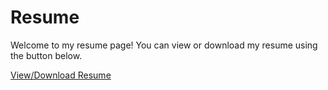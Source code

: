 <div class="container">
        <h1>Resume</h1>
        <p>Welcome to my resume page! You can view or download my resume using the button below.</p>
        <a class="resume-link" href="Jayesh_Ganatra_Resume.pdf" target="_blank">View/Download Resume</a>
</div>

